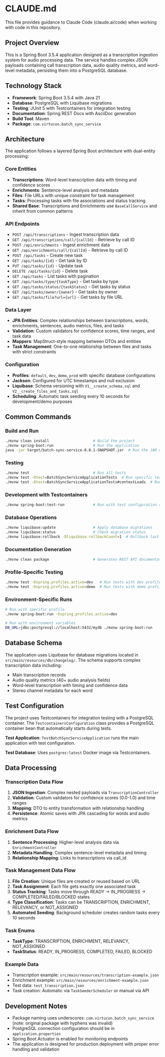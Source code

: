 # CLAUDE.md

This file provides guidance to Claude Code (claude.ai/code) when working with code in this repository.

## Project Overview

This is a Spring Boot 3.5.4 application designed as a transcription ingestion system for audio processing data. The service handles complex JSON payloads containing call transcription data, audio quality metrics, and word-level metadata, persisting them into a PostgreSQL database.

## Technology Stack

- **Framework**: Spring Boot 3.5.4 with Java 21
- **Database**: PostgreSQL with Liquibase migrations
- **Testing**: JUnit 5 with Testcontainers for integration testing
- **Documentation**: Spring REST Docs with AsciiDoc generation
- **Build Tool**: Maven
- **Package**: `com.virtucon.batch_sync_service`

## Architecture

The application follows a layered Spring Boot architecture with dual-entity processing:

### Core Entities
- **Transcriptions**: Word-level transcription data with timing and confidence scores
- **Enrichments**: Sentence-level analysis and metadata
- **Files**: File URLs with unique constraint for task management
- **Tasks**: Processing tasks with file associations and status tracking
- **Shared Base**: Transcriptions and Enrichments use `BaseCallService` and inherit from common patterns

### API Endpoints
- `POST /api/transcriptions` - Ingest transcription data
- `GET /api/transcriptions/call/{callId}` - Retrieve by call ID  
- `POST /api/enrichments` - Ingest enrichment data
- `GET /api/enrichments/call/{callId}` - Retrieve by call ID
- `POST /api/tasks` - Create new task
- `GET /api/tasks/{id}` - Get task by ID
- `PUT /api/tasks/{id}` - Update task
- `DELETE /api/tasks/{id}` - Delete task
- `GET /api/tasks` - List tasks with pagination
- `GET /api/tasks/type/{taskType}` - Get tasks by type
- `GET /api/tasks/status/{taskStatus}` - Get tasks by status
- `GET /api/tasks/owner/{owner}` - Get tasks by owner
- `GET /api/tasks/file?url={url}` - Get tasks by file URL

### Data Layer
- **JPA Entities**: Complex relationships between transcriptions, words, enrichments, sentences, audio metrics, files, and tasks
- **Validation**: Custom validators for confidence scores, time ranges, and task data
- **Mappers**: MapStruct-style mapping between DTOs and entities
- **Task Management**: One-to-one relationship between files and tasks with strict constraints

### Configuration
- **Profiles**: `default`, `dev`, `demo`, `prod` with specific database configurations
- **Jackson**: Configured for UTC timestamps and null exclusion
- **Liquibase**: Schema versioning with `V1__create_schema.sql` and `V2__create_files_and_tasks.sql`
- **Scheduling**: Automatic task seeding every 10 seconds for development/demo purposes

## Common Commands

### Build and Run
```bash
./mvnw clean install                    # Build the project
./mvnw spring-boot:run                  # Run the application
java -jar target/batch-sync-service-0.0.1-SNAPSHOT.jar  # Run the JAR directly
```

### Testing
```bash
./mvnw test                             # Run all tests
./mvnw test -Dtest=BatchSyncServiceApplicationTests  # Run specific test class
./mvnw test -Dtest=BatchSyncServiceApplicationTests#contextLoads  # Run specific test method
```

### Development with Testcontainers
```bash
./mvnw spring-boot:test-run             # Run with test configuration (uses TestcontainersConfiguration)
```

### Database Operations
```bash
./mvnw liquibase:update                 # Apply database migrations
./mvnw liquibase:status                 # Check migration status
./mvnw liquibase:rollback -Dliquibase.rollbackCount=1  # Rollback last migration
```

### Documentation Generation
```bash
./mvnw clean package                    # Generates REST API documentation via AsciiDoctor
```

### Profile-Specific Testing
```bash
./mvnw test -Dspring.profiles.active=dev   # Run tests with dev profile
./mvnw test -Dspring.profiles.active=demo  # Run tests with demo profile
```

### Environment-Specific Runs
```bash
# Run with specific profile
./mvnw spring-boot:run -Dspring.profiles.active=dev

# Run with environment variables
DB_URL=jdbc:postgresql://localhost:5432/mydb ./mvnw spring-boot:run
```

## Database Schema

The application uses Liquibase for database migrations located in `src/main/resources/db/changelog/`. The schema supports complex transcription data including:
- Main transcription records
- Audio quality metrics (40+ audio analysis fields)
- Word-level transcription with timing and confidence data
- Stereo channel metadata for each word

## Test Configuration

The project uses Testcontainers for integration testing with a PostgreSQL container. The `TestcontainersConfiguration` class provides a PostgreSQL container bean that automatically starts during tests.

**Test Application**: `TestBatchSyncServiceApplication` runs the main application with test configuration.

**Test Database**: Uses `postgres:latest` Docker image via Testcontainers.

## Data Processing

### Transcription Data Flow
1. **JSON Ingestion**: Complex nested payloads via `TranscriptionController`
2. **Validation**: Custom validators for confidence scores (0.0-1.0) and time ranges
3. **Mapping**: DTO to entity transformation with relationship handling
4. **Persistence**: Atomic saves with JPA cascading for words and audio metrics

### Enrichment Data Flow
1. **Sentence Processing**: Higher-level analysis data via `EnrichmentController` 
2. **Metadata Handling**: Complex sentence-level metadata and timing
3. **Relationship Mapping**: Links to transcriptions via call_id

### Task Management Data Flow
1. **File Creation**: Unique files are created or reused based on URL
2. **Task Assignment**: Each file gets exactly one associated task
3. **Status Tracking**: Tasks move through READY → IN_PROGRESS → COMPLETED/FAILED/BLOCKED states
4. **Type Classification**: Tasks can be TRANSCRIPTION, ENRICHMENT, RELEVANCY, or NOT_ASSIGNED
5. **Automated Seeding**: Background scheduler creates random tasks every 10 seconds

### Task Enums
- **TaskType**: TRANSCRIPTION, ENRICHMENT, RELEVANCY, NOT_ASSIGNED
- **TaskStatus**: READY, IN_PROGRESS, COMPLETED, FAILED, BLOCKED

### Example Data
- Transcription example: `src/main/resources/transcription-example.json`
- Enrichment example: `src/main/resources/enrichment-example.json`
- Test data: `test_transcription.json`
- Task creation: Automatic via `TaskSeederScheduler` or manual via API

## Development Notes

- Package naming uses underscores: `com.virtucon.batch_sync_service` (note: original package with hyphens was invalid)
- PostgreSQL connection configuration should be in `application.properties`
- Spring Boot Actuator is enabled for monitoring endpoints
- The application is designed for production deployment with proper error handling and validation
